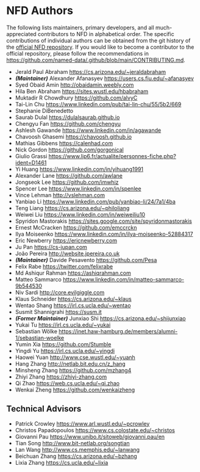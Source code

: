 # NFD Authors

The following lists maintainers, primary developers, and all much-appreciated contributors to NFD in alphabetical order.
The specific contributions of individual authors can be obtained from the git history of the [official NFD repository](https://github.com/named-data/NFD).
If you would like to become a contributor to the official repository, please follow the recommendations in <https://github.com/named-data/.github/blob/main/CONTRIBUTING.md>.

* Jerald Paul Abraham <https://cs.arizona.edu/~jeraldabraham>
* ***(Maintainer)*** Alexander Afanasyev <https://users.cs.fiu.edu/~afanasyev>
* Syed Obaid Amin <http://obaidamin.weebly.com>
* Hila Ben Abraham <https://sites.wustl.edu/hbabraham>
* Muktadir R Chowdhury <https://github.com/alvyC>
* Tai-Lin Chu <https://www.linkedin.com/pub/tai-lin-chu/55/5b2/669>
* Stephanie DiBenedetto
* Saurab Dulal <https://dulalsaurab.github.io>
* Chengyu Fan <https://github.com/chengyu>
* Ashlesh Gawande <https://www.linkedin.com/in/agawande>
* Chavoosh Ghasemi <https://chavoosh.github.io>
* Mathias Gibbens <https://calenhad.com>
* Nick Gordon <https://github.com/gorgonical>
* Giulio Grassi <https://www.lip6.fr/actualite/personnes-fiche.php?ident=D1461>
* Yi Huang <https://www.linkedin.com/in/yihuang1991>
* Alexander Lane <https://github.com/awlane>
* Jongseok Lee <https://github.com/imwhiz>
* Spencer Lee <https://www.linkedin.com/in/spenlee>
* Vince Lehman <http://vslehman.com>
* Yanbiao Li <https://www.linkedin.com/pub/yanbiao-li/24/7a1/4ba>
* Teng Liang <https://cs.arizona.edu/~philoliang>
* Weiwei Liu <https://www.linkedin.com/in/weiweiliu10>
* Spyridon Mastorakis <https://sites.google.com/site/spyridonmastorakis>
* Ernest McCracken <https://github.com/emccrckn>
* Ilya Moiseenko <https://www.linkedin.com/in/ilya-moiseenko-52884317>
* Eric Newberry <https://ericnewberry.com>
* Ju Pan <https://cs-jupan.com>
* João Pereira <http://website.jpereira.co.uk>
* ***(Maintainer)*** Davide Pesavento <https://github.com/Pesa>
* Felix Rabe <https://twitter.com/felixrabe>
* Md Ashiqur Rahman <https://ashiqrahman.com>
* Matteo Sammarco <https://www.linkedin.com/in/matteo-sammarco-9b544530>
* Niv Sardi <http://core.evilgiggle.com>
* Klaus Schneider <https://cs.arizona.edu/~klaus>
* Wentao Shang <https://irl.cs.ucla.edu/~wentao>
* Susmit Shannigrahi <https://susm.it>
* ***(Former Maintainer)*** Junxiao Shi <https://cs.arizona.edu/~shijunxiao>
* Yukai Tu <https://irl.cs.ucla.edu/~yukai>
* Sebastian Wölke <https://inet.haw-hamburg.de/members/alumni-1/sebastian-woelke>
* Yumin Xia <https://github.com/Stumble>
* Yingdi Yu <https://irl.cs.ucla.edu/~yingdi>
* Haowei Yuan <http://www.cse.wustl.edu/~yuanh>
* Hang Zhang <http://netlab.bit.edu.cn/z_hang>
* Minsheng Zhang <https://github.com/mzhang4>
* Zhiyi Zhang <https://zhiyi-zhang.com>
* Qi Zhao <https://web.cs.ucla.edu/~qi.zhao>
* Wenkai Zheng <https://github.com/wenkaizheng>

## Technical Advisors

* Patrick Crowley <https://www.arl.wustl.edu/~pcrowley>
* Christos Papadopoulos <https://www.cs.colostate.edu/~christos>
* Giovanni Pau <https://www.unibo.it/sitoweb/giovanni.pau/en>
* Tian Song <http://www.bit-netlab.org/songtian>
* Lan Wang <http://www.cs.memphis.edu/~lanwang>
* Beichuan Zhang <https://cs.arizona.edu/~bzhang>
* Lixia Zhang <https://cs.ucla.edu/~lixia>
